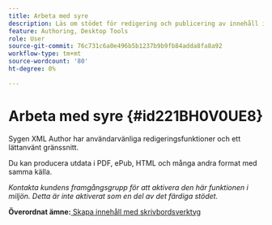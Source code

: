 ```yaml
---
title: Arbeta med syre
description: Läs om stödet för redigering och publicering av innehåll i AEM Guides i Sygen XML Editor.
feature: Authoring, Desktop Tools
role: User
source-git-commit: 76c731c6a0e496b5b1237b9b9fb84adda8fa8a92
workflow-type: tm+mt
source-wordcount: '80'
ht-degree: 0%

---
```


# Arbeta med syre {#id221BH0V0UE8}

Sygen XML Author har användarvänliga redigeringsfunktioner och ett lättanvänt gränssnitt.

Du kan producera utdata i PDF, ePub, HTML och många andra format med samma källa.

*Kontakta kundens framgångsgrupp för att aktivera den här funktionen i miljön. Detta är inte aktiverat som en del av det färdiga stödet.*

**Överordnat ämne:**[ Skapa innehåll med skrivbordsverktyg](author-desktop-tools.md)
